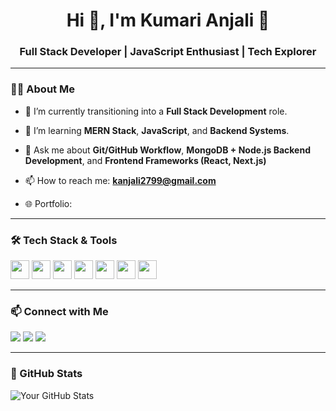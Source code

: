 <h1 align="center">Hi 👋, I'm Kumari Anjali 🚀</h1>
<h3 align="center">Full Stack Developer | JavaScript Enthusiast | Tech Explorer</h3>

---

### 🧑‍💻 About Me
- 🔭 I’m currently transitioning into a **Full Stack Development** role.
- 🌱 I’m learning **MERN Stack**, **JavaScript**, and **Backend Systems**.
- 💬 Ask me about **Git/GitHub Workflow**, **MongoDB + Node.js Backend Development**, and **Frontend Frameworks (React, Next.js)**

- 📫 How to reach me: **kanjali2799@gmail.com**
- 🌐 Portfolio: 

---

### 🛠 Tech Stack & Tools
<p>
  <img src="https://cdn.jsdelivr.net/gh/devicons/devicon/icons/html5/html5-original.svg" height="30"/>
  <img src="https://cdn.jsdelivr.net/gh/devicons/devicon/icons/css3/css3-original.svg" height="30"/>
  <img src="https://cdn.jsdelivr.net/gh/devicons/devicon/icons/javascript/javascript-original.svg" height="30"/>
  <img src="https://cdn.jsdelivr.net/gh/devicons/devicon/icons/nodejs/nodejs-original.svg" height="30"/>
  <img src="https://cdn.jsdelivr.net/gh/devicons/devicon/icons/express/express-original.svg" height="30"/>
  <img src="https://cdn.jsdelivr.net/gh/devicons/devicon/icons/mongodb/mongodb-original.svg" height="30"/>
  <img src="https://cdn.jsdelivr.net/gh/devicons/devicon/icons/react/react-original.svg" height="30"/>
</p>

---

### 📫 Connect with Me
<p>
  <a href="mailto:kanjali2799@gmail.com"><img src="https://img.shields.io/badge/Email-D14836?style=for-the-badge&logo=gmail&logoColor=white"/></a>
  <a href="https://www.linkedin.com/in/kumari-anjali-6b0a39196"><img src="https://img.shields.io/badge/LinkedIn-blue?style=for-the-badge&logo=linkedin&logoColor=white"/></a>
  <a href="https://leetcode.com/u/kanjali27/"><img src="https://img.shields.io/badge/Leetcode-FFA116?style=for-the-badge&logo=LeetCode&logoColor=black"/></a>
</p>

---

### 🧾 GitHub Stats
![Your GitHub Stats](https://github-readme-stats.vercel.app/api?username=yourusername&show_icons=true&theme=radical)
